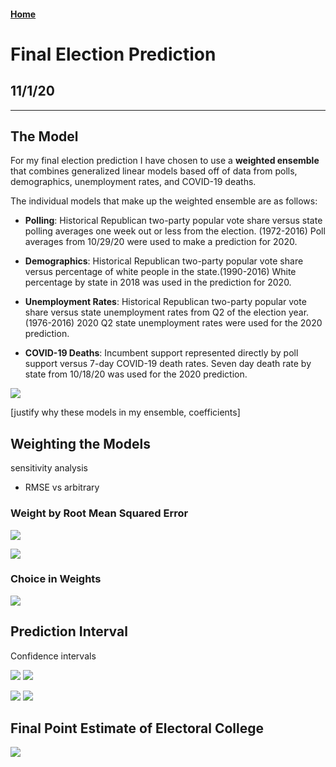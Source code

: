 #### [Home](https://cassidybargell.github.io/election_analytics/)

# Final Election Prediction
## 11/1/20

<hr>

## The Model

For my final election prediction I have chosen to use a **weighted ensemble** that combines generalized linear models based off of data from polls, demographics, unemployment rates, and COVID-19 deaths.

The individual models that make up the weighted ensemble are as follows: 

* **Polling**: Historical Republican two-party popular vote share versus state polling averages one week out or less from the election. (1972-2016) Poll averages from 10/29/20 were used to make a prediction for 2020. 

* **Demographics**: Historical Republican two-party popular vote share versus percentage of white people in the state.(1990-2016) White percentage by state in 2018 was used in the prediction for 2020.

* **Unemployment Rates**: Historical Republican two-party popular vote share versus state unemployment rates from Q2 of the election year. (1976-2016) 2020 Q2 state unemployment rates were used for the 2020 prediction.

* **COVID-19 Deaths**: Incumbent support represented directly by poll support versus 7-day COVID-19 death rates. Seven day death rate by state from 10/18/20 was used for the 2020 prediction.

![](../figures/10_31_hist_coef.png)

[justify why these models in my ensemble, coefficients]

## Weighting the Models

sensitivity analysis 
 - RMSE vs arbitrary 

### Weight by Root Mean Squared Error

![](../figures/10_31_hist_rmse.png)

![](../figures/rmse_10_31_predictionmap.png)

### Choice in Weights

![](../figures/10_31_predictionmap.png)

## Prediction Interval

Confidence intervals

![](../figures/rmse_10_31_ci_predictions.png)
![](../figures/rmse_10_31_swing.png)

![](../figures/10_31_ci_predictions.png)
![](../figures/10_31_swing.png)


## Final Point Estimate of Electoral College

![](../figures/10_31_predictionmap_winners.png)


